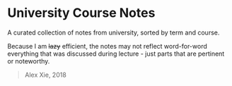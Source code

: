 # University Course Notes

A curated collection of notes from university, sorted by term and course.

Because I am ~~lazy~~ efficient, the notes may not reflect word-for-word everything that was discussed during lecture - just parts that are pertinent or noteworthy.

> Alex Xie, 2018

